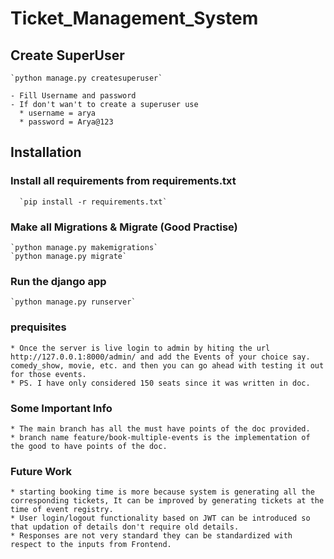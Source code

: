 # Ticket_Management_System

## Create SuperUser 
    `python manage.py createsuperuser` 
    
    - Fill Username and password  
    - If don't wan't to create a superuser use 
      * username = arya
      * password = Arya@123
    
## Installation 

 ### Install all requirements from requirements.txt 
      `pip install -r requirements.txt`
      
 ### Make all Migrations & Migrate (Good Practise) 
    `python manage.py makemigrations`
    `python manage.py migrate`
    
### Run the django app 
    `python manage.py runserver` 
    
### prequisites 
    * Once the server is live login to admin by hiting the url http://127.0.0.1:8000/admin/ and add the Events of your choice say. comedy_show, movie, etc. and then you can go ahead with testing it out for those events.
    * PS. I have only considered 150 seats since it was written in doc.
    
### Some Important Info 
    * The main branch has all the must have points of the doc provided. 
    * branch name feature/book-multiple-events is the implementation of the good to have points of the doc.

### Future Work 
    * starting booking time is more because system is generating all the corresponding tickets, It can be improved by generating tickets at the time of event registry.
    * User login/logout functionality based on JWT can be introduced so that updation of details don't require old details.
    * Responses are not very standard they can be standardized with respect to the inputs from Frontend.
    
    
  
